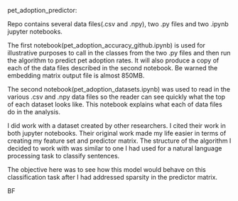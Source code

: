 pet_adoption_predictor:
 
Repo contains several data files(.csv and .npy), two .py files and two .ipynb jupyter notebooks. 

The first notebook(pet_adoption_accuracy_github.ipynb) is used for illustrative purposes to call in the classes from the two .py files and then run the algorithm to predict pet adoption rates. It will also produce a copy of each of the data files described in the second notebook. Be warned the embedding matrix output file is almost 850MB.

The second notebook(pet_adoption_datasets.ipynb) was used to read in the various .csv and .npy data files so the reader can see quickly what the top of each dataset looks like. This notebook explains what each of data files do in the analysis. 

I did work with a dataset created by other researchers. I cited their work in both jupyter notebooks. Their original work made my life easier in terms of creating my feature set and predictor matrix. The structure of the algorithm I decided to work with was similar to one I had used for a natural language processing task to classify sentences. 

The objective here was to see how this model would behave on this classification task after I had addressed sparsity in the predictor matrix.

BF
  
